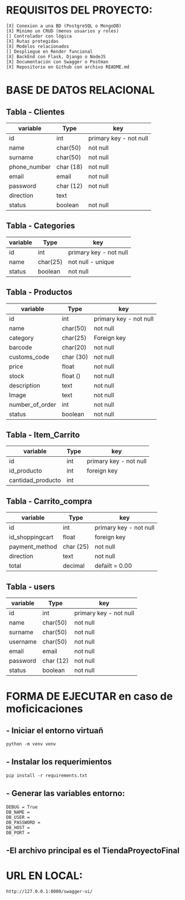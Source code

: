 # REQUISITOS DEL PROYECTO:

    [X] Conexion a una BD (PostgreSQL o MongoDB)
    [X] Minimo un CRUD (menos usuarios y roles)
    [] Controlador con lógica
    [X] Rutas protegidas
    [X] Modelos relacionados
    [] Despliegue en Render funcional
    [X] BackEnd con Flask, Django o NodeJS
    [X] Documentación con Swagger o Postman
    [X] Repositorio en Github con archivo README.md

# BASE DE DATOS RELACIONAL

## Tabla - Clientes

| variable     | Type      | key                    |
| ------------ | --------- | ---------------------- |
| id           | int       | primary key - not null |
| name         | char(50)  | not null               |
| surname      | char(50)  | not null               |
| phone_number | char (18) | not null               |
| email        | email     | not null               |
| password     | char (12) | not null               |
| direction    | text      |                        |
| status       | boolean   | not null               |

## Tabla - Categories

| variable | Type     | key                    |
| -------- | -------- | ---------------------- |
| id       | int      | primary key - not null |
| name     | char(25) | not null - unique      |
| status   | boolean  | not null               |

## Tabla - Productos

| variable        | Type      | key                    |
| --------------- | --------- | ---------------------- |
| id              | int       | primary key - not null |
| name            | char(50)  | not null               |
| category        | char(25)  | Foreign key            |
| barcode         | char(20)  | not null               |
| customs_code    | char (30) | not null               |
| price           | float     | not null               |
| stock           | float ()  | not null               |
| description     | text      | not null               |
| Image           | text      | not null               |
| number_of_order | int       | not null               |
| status          | boolean   | not null               |

## Tabla - Item_Carrito

| variable          | Type | key                    |
| ----------------- | ---- | ---------------------- |
| id                | int  | primary key - not null |
| id_producto       | int  | foreign key            |
| cantidad_producto | int  |                        |

## Tabla - Carrito_compra

| variable        | Type      | key                    |
| --------------- | --------- | ---------------------- |
| id              | int       | primary key - not null |
| id_shoppingcart | float     | foreign key            |
| payment_method  | char (25) | not null               |
| direction       | text      | not null               |
| total           | decimal   | defailt = 0.00         |

## Tabla - users

| variable | Type      | key                    |
| -------- | --------- | ---------------------- |
| id       | int       | primary key - not null |
| name     | char(50)  | not null               |
| surname  | char(50)  | not null               |
| username | char(50)  | not null               |
| email    | email     | not null               |
| password | char (12) | not null               |
| status   | boolean   | not null               |

# FORMA DE EJECUTAR en caso de moficicaciones

## - Iniciar el entorno virtuañ

    python -m venv venv

## - Instalar los requerimientos

    pip install -r requirements.txt

## - Generar las variables entorno:

    DEBUG = True
    DB_NAME =
    DB_USER =
    DB_PASSWORD =
    DB_HOST =
    DB_PORT =

## -El archivo principal es el TiendaProyectoFinal

# URL EN LOCAL:

    http://127.0.0.1:8000/swagger-ui/
